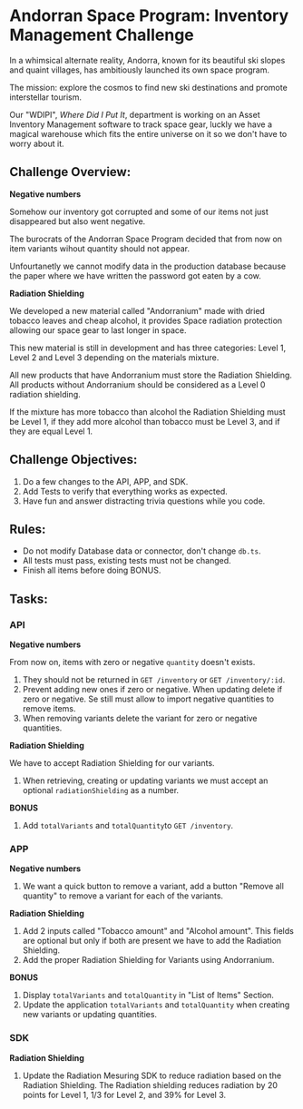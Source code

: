 # Andorran Space Program: Inventory Management Challenge

In a whimsical alternate reality, Andorra, known for its beautiful ski slopes and quaint villages, has ambitiously launched its own space program.

The mission: explore the cosmos to find new ski destinations and promote interstellar tourism.

Our "WDIPI", *Where Did I Put It*, department is working on an Asset Inventory Management software to track space gear, luckly we have a magical warehouse which fits the entire universe on it so we don't have to worry about it.

## Challenge Overview:

**Negative numbers**

Somehow our inventory got corrupted and some of our items not just disappeared but also went negative.

The burocrats of the Andorran Space Program decided that from now on item variants wihout quantity should not appear.

Unfourtanetly we cannot modify data in the production database because the paper where we have written the password got eaten by a cow.

**Radiation Shielding**

We developed a new material called "Andorranium" made with dried tobacco leaves and cheap alcohol, it provides Space radiation protection allowing our space gear to last longer in space.

This new material is still in development and has three categories: Level 1, Level 2 and Level 3 depending on the materials mixture.

All new products that have Andorranium must store the Radiation Shielding. All products without Andorranium should be considered as a Level 0 radiation shielding.

If the mixture has more tobacco than alcohol the Radiation Shielding must be Level 1, if they add more alcohol than tobacco must be Level 3, and if they are equal Level 1.

## Challenge Objectives:

1. Do a few changes to the API, APP, and SDK.
2. Add Tests to verify that everything works as expected.
3. Have fun and answer distracting trivia questions while you code.

## Rules:

- Do not modify Database data or connector, don't change `db.ts`.
- All tests must pass, existing tests must not be changed.
- Finish all items before doing BONUS.

## Tasks:

### API
**Negative numbers**

From now on, items with zero or negative `quantity` doesn't exists.

1. They should not be returned in `GET /inventory` or `GET /inventory/:id`.
2. Prevent adding new ones if zero or negative. When updating delete if zero or negative. Se still must allow to import negative quantities to remove items.
3. When removing variants delete the variant for zero or negative quantities.

**Radiation Shielding**

We have to accept Radiation Shielding for our variants.

1. When retrieving, creating or updating variants we must accept an optional `radiationShielding` as a number.

**BONUS**

1. Add `totalVariants` and `totalQuantity`to `GET /inventory`.

### APP

**Negative numbers**

1. We want a quick button to remove a variant, add a button "Remove all quantity" to remove a variant for each of the variants.

**Radiation Shielding**

1. Add 2 inputs called "Tobacco amount" and "Alcohol amount". This fields are optional but only if both are present we have to add the Radiation Shielding.
2. Add the proper Radiation Shielding for Variants using Andorranium.

**BONUS**

1. Display `totalVariants` and `totalQuantity` in "List of Items" Section.
2. Update the application `totalVariants` and `totalQuantity` when creating new variants or updating quantities.

### SDK

**Radiation Shielding**

1. Update the Radiation Mesuring SDK to reduce radiation based on the Radiation Shielding. The Radiation shielding reduces radiation by 20 points for Level 1, 1/3 for Level 2, and 39% for Level 3.

